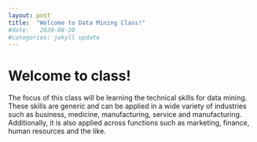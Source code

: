 ```yaml
---
layout: post
title:  "Welcome to Data Mining Class!"
#date:   2020-08-20
#categories: jekyll update
---
```

# Welcome to class!
The focus of this class will be learning the technical skills for data mining.
These skills are generic and can be applied in a wide variety of industries such as business, medicine, manufacturing, service and manufacturing.
Additionally, it is also applied across functions such as marketing, finance, human resources and the like.
